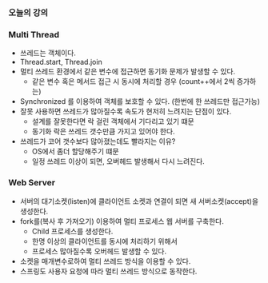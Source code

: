 ### 오늘의 강의

### Multi Thread

- 쓰레드는 객체이다.
- Thread.start, Thread.join
- 멀티 쓰레드 환경에서 같은 변수에 접근하면 동기화 문제가 발생할 수 있다.
  - 같은 변수 혹은 메서드 접근 시 동시에 처리할 경우 (count++에서 2씩 증가하는)
- Synchronized 를 이용하여 객체를 보호할 수 있다. (한번에 한 쓰레드만 접근가능)
- 잘못 사용하면 쓰레드가 많아질수록 속도가 현저히 느려지는 단점이 있다.
  - 설계를 잘못한다면 락 걸린 객체에서 기다리고 있기 떄문
  - 동기화 락은 쓰레드 갯수만큼 가지고 있어야 한다.
- 쓰레드가 코어 갯수보다 많아졌는데도 빨라지는 이유?
  - OS에서 좀더 할당해주기 떄문
  - 일정 쓰레드 이상이 되면, 오버헤드 발생해서 다시 느려진다.

### Web Server

- 서버의 대기소켓(listen)에 클라이언트 소켓과 연결이 되면 새 서버소켓(accept)을 생성한다.
- fork를(복사 후 가져오기) 이용하여 멀티 프로세스 웹 서버를 구축한다.
  - Child 프로세스를 생성한다.
  - 한명 이상의 클라이언트를 동시에 처리하기 위해서
  - 프로세스 많아질수록 오버헤드 발생할 수 있다.
- 소켓을 매개변수로하여 멀티 쓰레드 방식을 이용할 수 있다.
- 스프링도 사용자 요청에 따라 멀티 쓰레드 방식으로 동작한다.

